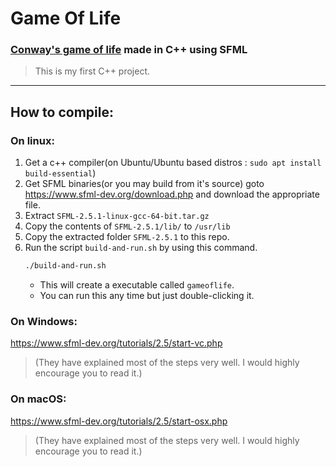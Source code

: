 # Game Of Life

### [Conway's game of life](https://en.wikipedia.org/wiki/Conway%27s_Game_of_Life) made in C++ using SFML

> This is my first C++ project.

<!-- ## How to run:

(I will provide compiled binaries from release 1) -->

---

## How to compile:

### On linux:

1. Get a c++ compiler(on Ubuntu/Ubuntu based distros : `sudo apt install build-essential`)
2. Get SFML binaries(or you may build from it's source) goto https://www.sfml-dev.org/download.php and download the appropriate file.
3. Extract `SFML-2.5.1-linux-gcc-64-bit.tar.gz`
4. Copy the contents of `SFML-2.5.1/lib/` to `/usr/lib`
5. Copy the extracted folder `SFML-2.5.1` to this repo.
1. Run the script `build-and-run.sh` by using this command.
    ```bash
    ./build-and-run.sh
    ```
    * This will create a executable called `gameoflife`.
    * You can run this any time but just double-clicking it.

### On Windows:

https://www.sfml-dev.org/tutorials/2.5/start-vc.php

> (They have explained most of the steps very well. I would highly encourage you to read it.)

### On macOS:

https://www.sfml-dev.org/tutorials/2.5/start-osx.php

> (They have explained most of the steps very well. I would highly encourage you to read it.)
